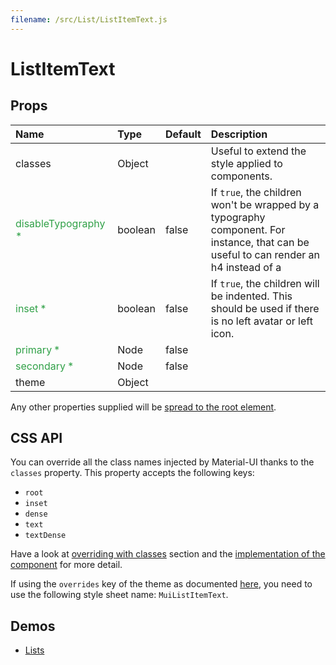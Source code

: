 ```yaml
---
filename: /src/List/ListItemText.js
---
```


<!--- This documentation is automatically generated, do not try to edit it. -->

# ListItemText



## Props

| Name | Type | Default | Description |
|:-----|:-----|:--------|:------------|
| classes | Object |  | Useful to extend the style applied to components. |
| <span style="color: #31a148">disableTypography *</span> | boolean | false | If `true`, the children won't be wrapped by a typography component. For instance, that can be useful to can render an h4 instead of a |
| <span style="color: #31a148">inset *</span> | boolean | false | If `true`, the children will be indented. This should be used if there is no left avatar or left icon. |
| <span style="color: #31a148">primary *</span> | Node | false |  |
| <span style="color: #31a148">secondary *</span> | Node | false |  |
| theme | Object |  |  |

Any other properties supplied will be [spread to the root element](/customization/api#spread).

## CSS API

You can override all the class names injected by Material-UI thanks to the `classes` property.
This property accepts the following keys:
- `root`
- `inset`
- `dense`
- `text`
- `textDense`

Have a look at [overriding with classes](/customization/overrides#overriding-with-classes) section
and the [implementation of the component](https://github.com/callemall/material-ui/tree/v1-beta/src/List/ListItemText.js)
for more detail.

If using the `overrides` key of the theme as documented
[here](/customization/themes#customizing-all-instances-of-a-component-type),
you need to use the following style sheet name: `MuiListItemText`.

## Demos

- [Lists](/demos/lists)

